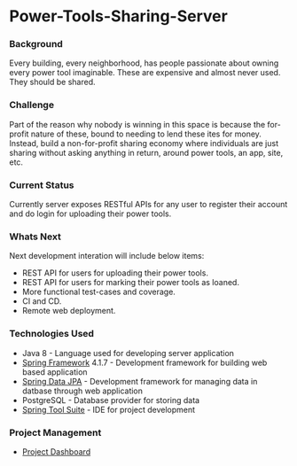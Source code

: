 # Power-Tools-Sharing-Server

### Background

Every building, every neighborhood, has people passionate about owning every power tool imaginable. 
These are expensive and almost never used. They should be shared.

### Challenge

Part of the reason why nobody is winning in this space is because the for-profit nature of these, 
bound to needing to lend these ites for money. Instead, build a non-for-profit sharing economy where 
individuals are just sharing without asking anything in return, around power tools, an app, site, etc.

### Current Status

Currently server exposes RESTful APIs for any user to register their account and do login for uploading their
power tools.

### Whats Next

Next development interation will include below items:
* REST API for users for uploading their power tools.
* REST API for users for marking their power tools as loaned.
* More functional test-cases and coverage.
* CI and CD.
* Remote web deployment.

### Technologies Used

* Java 8 - Language used for developing server application
* [Spring Framework](http://projects.spring.io/spring-framework/) 4.1.7 - Development framework for building web based application
* [Spring Data JPA](http://spring.io/guides/gs/accessing-data-jpa/) - Development framework for managing data in datbase through web application
* PostgreSQL - Database provider for storing data
* [Spring Tool Suite](https://spring.io/tools) - IDE for project development

### Project Management
* [Project Dashboard](https://waffle.io/asheesh-agarwal/Power-Tools-Sharing)

